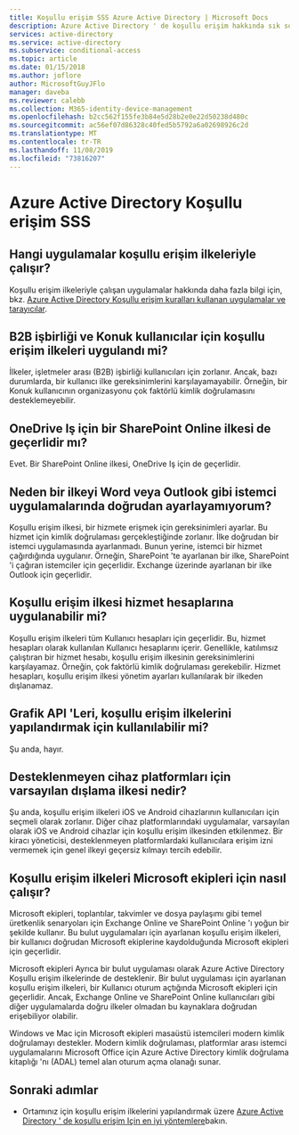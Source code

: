 ```yaml
---
title: Koşullu erişim SSS Azure Active Directory | Microsoft Docs
description: Azure Active Directory ' de koşullu erişim hakkında sık sorulan soruların yanıtlarını alın.
services: active-directory
ms.service: active-directory
ms.subservice: conditional-access
ms.topic: article
ms.date: 01/15/2018
ms.author: joflore
author: MicrosoftGuyJFlo
manager: daveba
ms.reviewer: calebb
ms.collection: M365-identity-device-management
ms.openlocfilehash: b2cc562f155fe3b84e5d28b2e0e22d50238d480c
ms.sourcegitcommit: ac56ef07d86328c40fed5b5792a6a02698926c2d
ms.translationtype: MT
ms.contentlocale: tr-TR
ms.lasthandoff: 11/08/2019
ms.locfileid: "73816207"
---
```

# <a name="azure-active-directory-conditional-access-faqs"></a>Azure Active Directory Koşullu erişim SSS

## <a name="which-applications-work-with-conditional-access-policies"></a>Hangi uygulamalar koşullu erişim ilkeleriyle çalışır?

Koşullu erişim ilkeleriyle çalışan uygulamalar hakkında daha fazla bilgi için, bkz. [Azure Active Directory Koşullu erişim kuralları kullanan uygulamalar ve tarayıcılar](technical-reference.md).

## <a name="are-conditional-access-policies-enforced-for-b2b-collaboration-and-guest-users"></a>B2B işbirliği ve Konuk kullanıcılar için koşullu erişim ilkeleri uygulandı mi?

İlkeler, işletmeler arası (B2B) işbirliği kullanıcıları için zorlanır. Ancak, bazı durumlarda, bir kullanıcı ilke gereksinimlerini karşılayamayabilir. Örneğin, bir Konuk kullanıcının organizasyonu çok faktörlü kimlik doğrulamasını desteklemeyebilir. 

## <a name="does-a-sharepoint-online-policy-also-apply-to-onedrive-for-business"></a>OneDrive Iş için bir SharePoint Online ilkesi de geçerlidir mı?

Evet. Bir SharePoint Online ilkesi, OneDrive Iş için de geçerlidir.

## <a name="why-cant-i-set-a-policy-directly-on-client-apps-like-word-or-outlook"></a>Neden bir ilkeyi Word veya Outlook gibi istemci uygulamalarında doğrudan ayarlayamıyorum?

Koşullu erişim ilkesi, bir hizmete erişmek için gereksinimleri ayarlar. Bu hizmet için kimlik doğrulaması gerçekleştiğinde zorlanır. İlke doğrudan bir istemci uygulamasında ayarlanmadı. Bunun yerine, istemci bir hizmet çağırdığında uygulanır. Örneğin, SharePoint 'te ayarlanan bir ilke, SharePoint 'i çağıran istemciler için geçerlidir. Exchange üzerinde ayarlanan bir ilke Outlook için geçerlidir.

## <a name="does-a-conditional-access-policy-apply-to-service-accounts"></a>Koşullu erişim ilkesi hizmet hesaplarına uygulanabilir mi?

Koşullu erişim ilkeleri tüm Kullanıcı hesapları için geçerlidir. Bu, hizmet hesapları olarak kullanılan Kullanıcı hesaplarını içerir. Genellikle, katılımsız çalıştıran bir hizmet hesabı, koşullu erişim ilkesinin gereksinimlerini karşılayamaz. Örneğin, çok faktörlü kimlik doğrulaması gerekebilir. Hizmet hesapları, koşullu erişim ilkesi yönetim ayarları kullanılarak bir ilkeden dışlanamaz. 

## <a name="are-graph-apis-available-for-configuring-conditional-access-policies"></a>Grafik API 'Leri, koşullu erişim ilkelerini yapılandırmak için kullanılabilir mi?

Şu anda, hayır. 

## <a name="what-is-the-default-exclusion-policy-for-unsupported-device-platforms"></a>Desteklenmeyen cihaz platformları için varsayılan dışlama ilkesi nedir?

Şu anda, koşullu erişim ilkeleri iOS ve Android cihazlarının kullanıcıları için seçmeli olarak zorlanır. Diğer cihaz platformlarındaki uygulamalar, varsayılan olarak iOS ve Android cihazlar için koşullu erişim ilkesinden etkilenmez. Bir kiracı yöneticisi, desteklenmeyen platformlardaki kullanıcılara erişim izni vermemek için genel ilkeyi geçersiz kılmayı tercih edebilir.

## <a name="how-do-conditional-access-policies-work-for-microsoft-teams"></a>Koşullu erişim ilkeleri Microsoft ekipleri için nasıl çalışır?

Microsoft ekipleri, toplantılar, takvimler ve dosya paylaşımı gibi temel üretkenlik senaryoları için Exchange Online ve SharePoint Online 'ı yoğun bir şekilde kullanır. Bu bulut uygulamaları için ayarlanan koşullu erişim ilkeleri, bir kullanıcı doğrudan Microsoft ekiplerine kaydolduğunda Microsoft ekipleri için geçerlidir.

Microsoft ekipleri Ayrıca bir bulut uygulaması olarak Azure Active Directory Koşullu erişim ilkelerinde de desteklenir. Bir bulut uygulaması için ayarlanan koşullu erişim ilkeleri, bir Kullanıcı oturum açtığında Microsoft ekipleri için geçerlidir. Ancak, Exchange Online ve SharePoint Online kullanıcıları gibi diğer uygulamalarda doğru ilkeler olmadan bu kaynaklara doğrudan erişebiliyor olabilir.

Windows ve Mac için Microsoft ekipleri masaüstü istemcileri modern kimlik doğrulamayı destekler. Modern kimlik doğrulaması, platformlar arası istemci uygulamalarını Microsoft Office için Azure Active Directory kimlik doğrulama kitaplığı 'nı (ADAL) temel alan oturum açma olanağı sunar.

## <a name="next-steps"></a>Sonraki adımlar

- Ortamınız için koşullu erişim ilkelerini yapılandırmak üzere [Azure Active Directory ' de koşullu erişim Için en iyi yöntemlere](best-practices.md)bakın. 

